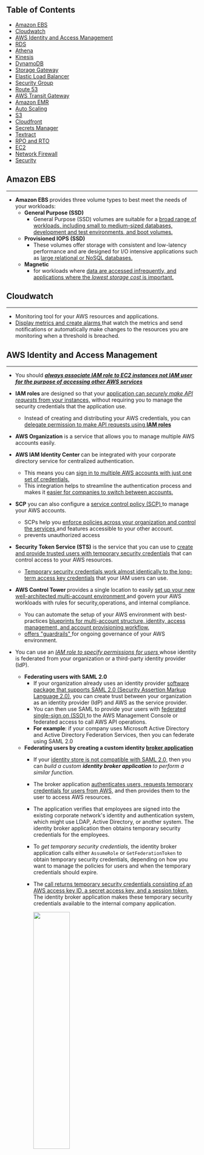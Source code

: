 ## Table of Contents
- [Amazon EBS](#amazon-ebs)
- [Cloudwatch](#cloudwatch)
- [AWS Identity and Access Management](#aws-identity-and-access-management)
- [RDS](#rds)
- [Athena](#athena)
- [Kinesis](#kinesis)
- [DynamoDB](#dynamodb)
- [Storage Gateway](#storage-gateway)
- [Elastic Load Balancer](#elastic-load-balancer)
- [Security Group](#security-group)
- [Route 53](#route-53)
- [AWS Transit Gateway](#aws-transit-gateway)
- [Amazon EMR](#amazon-emr)
- [Auto Scaling](#auto-scaling)
- [S3](#s3)
- [Cloudfront](#cloudfront)
- [Secrets Manager](#secrets-manager)
- [Textract](#textract)
- [RPO and RTO](#rpo-and-rto)
- [EC2](#ec2)
- [Network Firewall](#network-firewall)
- [Security](#security)
## Amazon EBS
---

- <b> Amazon EBS </b> provides three volume types to best meet the needs of your workloads: 
    - <b> General Purpose (SSD) </b>
        - General Purpose (SSD) volumes are suitable for a <ins>broad range of workloads, including small to medium-sized databases, development and test environments, and boot volumes.</ins>
    - <b> Provisioned IOPS (SSD) </b>
        - These volumes offer storage with consistent and low-latency performance and are designed for I/O intensive applications such as <ins>large relational or NoSQL databases. </ins>
    - <b>Magnetic</b>
        - for workloads where <ins>data are accessed infrequently, and applications where the <i>lowest storage cost</i> is important. </ins>

## Cloudwatch
---
- Monitoring tool for your AWS resources and applications.
- <ins> Display metrics and create alarms </ins> that watch the metrics and send notifications or automatically make changes to the resources you are monitoring when a threshold is breached.

## AWS Identity and Access Management
---
- You should <ins> <i><strong>always associate IAM role to EC2 instances not IAM user for the purpose of accessing other AWS services </ins> </i></strong>
- <strong> IAM roles </strong> are designed so that your <ins>application can <i>securely make API requests</i> from your instances,</ins> without requiring you to manage the security credentials that the application use.
    - Instead of creating and distributing your AWS credentials, you can <ins>delegate permission to make API requests using <strong>IAM roles</strong></ins>
- <strong>AWS Organization</strong> is a service that allows you to manage multiple AWS accounts easily.
 - <strong>AWS IAM Identity Center </strong> can be integrated with your corporate directory service for centralized authentication. 
    - This means you can <ins>sign in to multiple AWS accounts with just one set of credentials.</ins> 
    - This integration helps to streamline the authentication process and makes it <ins>easier for companies to switch between accounts.</ins>
- <strong>SCP</strong> you can also configure a <ins>service control policy (SCP) </ins>to manage your AWS accounts.
    - SCPs help you <ins> enforce policies across your organization and control the services </ins> and features accessible to your other account.
    - prevents unauthorized access

- <strong>Security Token Service (STS)</strong> is the service that you can use to <ins>create and provide trusted users with temporary security credentials</ins> that can control access to your AWS resources. 
    - <ins>Temporary security credentials work almost identically to the long-term access key credentials</ins> that your IAM users can use.
- <strong> AWS Control Tower </strong> provides a single location to easily <ins> set up your new well-architected multi-account environment </ins> and govern your AWS workloads with rules for security,operations, and internal compliance. 
    - You can automate the setup of your AWS environment with best-practices <ins>blueprints for multi-account structure, identity, access management, and account provisioning workflow. </ins>
    - <ins> offers "guardrails" </ins> for ongoing governance of your AWS environment.
- You can use an <i><ins>IAM role to specify permissions for users </ins></i> whose identity is federated from your organization or a third-party identity provider (IdP).
    - <b>Federating users with SAML 2.0</b>
        - If your organization already uses an identity provider <ins>software package that supports SAML 2.0 (Security Assertion Markup Language 2.0)</ins>, you can create trust between your organization as an identity provider (IdP) and AWS as the service provider. 
        - You can then use SAML to provide your users with <ins>federated single-sign on (SSO) </ins>to the AWS Management Console or federated access to call AWS API operations. 
        - <b>For example</b>: if your company uses Microsoft Active Directory and Active Directory Federation Services, then you can federate using SAML 2.0
    - <b>Federating users by creating a custom identity <ins>broker application</ins></b>
        - If your <ins>identity store is not compatible with SAML 2.0,</ins> then you can <i>build a custom <b>identity broker application </b> to perform a similar function. </i>
        - The broker application <ins>authenticates users, requests temporary credentials for users from AWS,</ins> and then provides them to the user to access AWS resources.
        - The application verifies that employees are signed into the existing corporate network's identity and authentication system, which might use LDAP, Active Directory, or another system. The identity broker application then obtains temporary security credentials for the employees.
        - To <i>get temporary security credentials, </i>the identity broker application calls either `AssumeRole` or `GetFederationToken` to obtain temporary security credentials, depending on how you want to manage the policies for users and when the temporary credentials should expire.
        - The <ins>call returns temporary security credentials consisting of an AWS access key ID, a secret access key, and a session token.</ins> The identity broker application makes these temporary security credentials available to the internal company application. 

            <img src="./images/Overview/broker-application.jpg" width="47%" height="40%"/>
        - This scenario has the following attributes:

            - The identity broker application has permissions to access IAM's token service (STS) API to create temporary security credentials.

            - The identity broker application is able to verify that employees are authenticated within the existing authentication system.

            - Users are able to get a temporary URL that gives them access to the AWS Management Console (which is referred to as single sign-on).

## RDS
---
- Supports <b>Aurora, MySQL, MariaDB, PostgreSQL, Oracle, Microsoft SQL Server.</b>
- <b>DB Instance </b>
    - For production OLTP use cases, use <b>Multi-AZ deployments </b> for <ins>enhanced fault tolerance with Provisioned <i>IOPS</ins> </i>storage for fast and predictable performance.
        - You can use PIOPS storage with Read Replicas for MySQL, MariaDB or PostgreSQL.
    - <b> Magnetic </b>
        - Doesn’t allow you to scale storage when using the SQL Server database engine.
            - Doesn’t support elastic volumes.
            - Limited to a maximum size of 3 TiB.
            - Limited to a maximum of 1,000 IOPS.
- RDS automatically performs a failover in the event of any of the following:
    1. Loss of availability in primary Availability Zone.
    2. Loss of network connectivity to primary.
    3. Compute unit failure on primary.
    4. Storage failure on primary.


## Athena
---
- An interactive query service that makes it easy to analyze data directly in Amazon S3 and other data sources using SQL.
- <i>Serverless</i>
- Has a <ins>built-in query editor.</ins>
- highly available and durable
-  <ins>integrates with <b>Amazon QuickSight </b></ins> for easy data visualization.
- retains query history for 45 days.
- You pay only for the queries that you run. You are charged based on the amount of data scanned by each query.
- There are 2 types of cost controls:
    - <b> Per-query limit </b> 
        - specifies a threshold for the total amount of data scanned per query. 
        - Any query running in a workgroup is <ins>canceled once it exceeds the specified limit</ins>. 
        - Only one per-query limit can be created
    - <b>Per-workgroup limit</b> 
        - this limits the total amount of data scanned by all queries running within a specific time frame. 

## Kinesis
---
- A fully managed AWS service that you can use to stream <ins> live video from devices to the AWS Cloud</ins>, or build applications for <strong> real-time video processing or batch-oriented video analytics.</strong>
- Amazon Kinesis Data Streams enables real-time processing of streaming big data. It provides ordering of records, as well as the ability to read and/or replay records in the same order to multiple Amazon Kinesis Applications
- A Kinesis data stream is a set of <ins>shards that has a sequence of data records </ins>, and each data record has a <strong>sequence number </strong>that is assigned by Kinesis Data Streams. 
    - Kinesis <ins>can also easily handle the high volume of messages</ins> being sent to the service.
    - durable
    - no missing of messages

## DynamoDB
- ### How to choose the right partition key ?
    - What is partition key ?
        - DynamoDB supports 2 types of primary keys 
            - Partition key: <ins> A simple primary key,</ins> composed of one attribute known as the partition key.
            - Partition key and Sort key: Referred to as Composite Primary Key, this type of key is composed of two attributes. 1st one is partition key and 2nd one is sort key
        <img src="./images/Overview/DynamoDB.png" width="87%"/>
    - Why do I need a partition key?
        - DynamoDb stores data as groups of attributes, - Items 
        - Items are similar to rows or records in other database systems. 
        - DynamoDB stores and retrieves each item based on the primary key value which must be unique
        - <ins><strong><i>DynamoDb uses the partition key's value as an input to an internal hash function. </i></ins></strong> The output from the hash function determines the partition in which the item is stored. Each item's location is determined by the hash value of its partition key.
        <img src="./images/Overview/dynamodb-partition.png" width="87%"/>
    - DynamoDB automatically supports access patterns using the throughput you have provisioned, or upto your account limits in the on-demand mode
    - Regardless of the capacity mode you choose <ins><strong><i> if your access pattern exceeds 3000 RCU and 1000 WCU for a single partition key value, your requests might be throttled with a  `ProvisionedThroughputExceededException` error </ins></strong></i>
    - Recommended for Partition keys :
        - <ins> Use high-cardinality attributes. </ins> These are attributes that have distinct values for each item, like `emailid`, `employee_no`, `customerid`, `sessionid`, `orderid`
        - <ins><strong>Use composite attributes </ins></strong> Try to combine more tha one attribute to form a unique key, if that meets your access pattern
        - <strong><ins>Cache the popular items</ins></strong> when there is high volume of read traffic using DAX (DynamoDB Accelerator)
        - DAX is fully managed, in-memory cache for DynamoDB that doesn't require developers to manage cache invalidation, data population or cluster management.
        - DAX also is compatible with DynamoDB API calls, so developer can incorporate it more easily into existing applications
## Storage Gateway
---

- Connects an on-premise software appliance with cloud-based storage to <ins>provide seamless integration with data security features between your <b>on-premises IT environment and the AWS storage infrastructure.</b></ins>
- You can use the service to store data in the AWS cloud for scalable and cost-effective storage that helps maintain
- It stores files as native S3 objects, archives virtual tapes in Amazon Glacier and stores EBS snapshots generated by the Volume Gateway with Amazon EBS.

    <img src="./images/Overview/storage-gateway.jpg" width="87%"/>

## Elastic Load Balancer 
---
- Distributes incoming application or network traffic across multiple targets, such as EC2 instances containers (ECS), Lambda functions and IP addresses in multiple Availability zones


## Security Group
---

- A security group acts as a virtual firewall for your instance to control inbound and outbound traffic.
     
     <img src="./images/Overview/security-group.jpg" width="87%"/>

## Route 53
---

- A highly available and scalable Domain Name System (DNS) web service used for domain registration, DNS routing and health checking


## AWS Transit Gateway
---

- A networking service that uses a hub and spoke model to connect the on-premises data centers and Amazon VPCs to a <ins><em>Single Gateway.</em></ins>
- With this service, customers only have to create and manage  <ins><em><strong>a single connection from the central gateway into each on-premises data center</ins></em></strong>
- <strong>Features</strong>:
    - <strong>Inter-region peering </strong>
        - allows customers to route traffic
        - easy and cost-effective way
    - <strong> Multicast </strong>
        - allows customers to have fine-grain control on who can consume and produce multicast traffic
    - <strong>Automated provisioning </strong>
        - customers can automatically identify the Site-to-site VPN connections and on-premises resources with which they are associated using AWS Transit Gateway

## Amazon EMR
---
- EMR (Elastic MapReduce)
- A managed cluster that <ins>simplifies running big data frameworks </ins>like Apache Hadoop and Apache Spark on AWS to process and analyze vast amounts of data.
- You can process data for analytics purposes and <ins>business intelligence workloads </ins>using EMR together with Apache Hive and Apache Pig
- You can <ins><em>use EMR to move large amounts of data in and out of other AWS data stores </em></ins> and databases like S3 and DynamoDB

    <img src="./images/Overview/emr.jpg" width="87%"/>
- Purchasing options:
    - On-Demand:reliable, predictable, won't be terminated 
    - Reserved (min 1 year): cost savings (EMR will automatically use if available)

## Auto Scaling 
---
- Configure automatic scaling for the AWS resources quickly through a scaling plan that uses <strong> Dynamic Scaling </strong>and <strong>Predictive scaling </strong>.
- <strong><em>Useful for </em></strong>:
    - Cyclical traffic such as high use of resources during regular business hours and low use of resources
    - On and Off traffic such as <ins>batch processing, testing and periodic analysis </ins> 
    - Variable traffic patterns, such as software for <ins>marketing growth with periods of spiky growth </ins>
- <Strong>Dynamic Scaling</strong>
    - To add and remove capacity for resources to maintain resource at target value
- <Strong>Predictive Scaling</strong>
    - To forecast the future load demands by analyzing your historical records for a metric 
    - <ins>Allows schedule scaling </ins> by adding or removing capacity and controls maximum capacity
    - <ins><em> <strong>Only available for EC2 scaling groups </ins></em></strong>

## S3
---
- <strong>Server-side encryption (SSE)</strong> is about data encryption at rest-that is, Amazon S3 encrypts your data at the object level as it writes it to disks in its data centers and decrypts it for you when you access it.
    <img src="./images/Overview/server-side-encryption.jpg" width="87%"/>
    - You have three mutually exclusive options depending on how you choose to manage the encryption keys:

        1.<strong>Amazon S3-Managed Keys (SSE-S3) </strong>

        2. <strong>AWS KMS-Managed Keys (SSE-KMS)</strong>

        3. <strong>Customer-Provided Keys (SSE-C)</strong>
    - <strong> S3-Managed Encryption Keys (SSE-S3)</strong>
        - Amazon S3 will <ins>encrypt each object with a unique key</ins> and as an additional safeguard,<ins> it encrypts the key itself with a master key that it<strong> rotates regularly. </strong></ins>
    - <strong> SSE-AES </strong> S3 handles the key, uses AES-256 algorithm 
        - one of the strongest block ciphers available, 256-bit Advanced Encryption Standard (AES-256), to encrypt your data.
        <img src="./images/Overview/aes-256.jpg" width="57%"/>
- <strong>Client-side Encryption </strong>using
    1. AWS KMS-managed customer master key
    2. client-side master key
- <strong>Cross-Account Access</strong>
You can provide another AWS account access to an object that is stored in an S3 bucket. 
    - These are the methods on how to grant cross-account access to objects that are stored in your own Amazon S3 bucket:
        - <strong>Resource-based policies and IAM policies </strong> 
        - <strong>Resource-based Access Control List (ACL) and IAM policies </strong>

    - Cross-account IAM roles for programmatic and console access to S3 bucket objects
    - <ins> Supports failover controls for S3 Multi-Region access points.</ins>
- <strong>Requester Pays Buckets </strong> 
    - Bucket owners pay for all of the Amazon S3 storage and data transfer costs associated with their bucket.

## CloudFront
---



## Secrets Manager 
---

- Helps to <ins> <i> manage, retrieve and <strong>rotate database credentials,</strong> application credentials, OAuth tokens, API keys and other secrets throughout their lifecycles 
</ins></i>
- Helps to <ins> improve security posture </ins>, because you <ins><strong>no longer need hard-coded credentials</strong> </ins> in application source code.
    - Storing the credentials in Secrets Manager helps avoid possible compromise by anyone who can inspect the application or the components. 
    - Replace hard-coded credentials with a runtime call to the Secrets Manager service to retrieve credentials with a runtime call to the Secrets Manager service to retrieve credentials dynamically when you need them. 

## Textract
---
- A fully managed document analysis service for detecting and extracting information from scanned documents
- Return extracted data as key-value pairs (e.g. Name: John Doe)
- Supports virtually any type of documents
- Pricing
    - Pay for what you use 
    - Charges vary for Detect Document Text API and Analyze Document API with the later being more expensive

## RPO and RTO
---

- RTO (Recovery Time Object)
    - measures how quickly the application should be available after an outage
- RPO (Recovery Point Object)
    - refers to how much data loss can the application can tolerate

<img src="./images/Overview/rto-rpo.jpg" width="87%"/>
    
    - Data loss is measured from most recent backup to the point of disaster. Downtime is measured from the point of disaster until fully recovered and available for service.

## EC2
---


---
## Network Firewall
---
- AWS Network Firewall supports domain name stateful network traffic inspection
- Can create <ins>allow lists and deny lists </ins> with domain names that the stateful rules engine looks for in network traffic
- AWS Network Firewall is a <ins>stateful, managed network firewall and intrusion detection and prevention service for your virtual private cloud (VPC)</ins> that you created in Amazon Virtual Private Cloud (Amazon VPC).
    - With Network Firewall, <ins>you can filter traffic at the perimeter of your VPC. </ins>
    - This includes filtering traffic going to and coming from an internet gateway, NAT gateway, or over VPN or AWS Direct Connect. 
- Network Firewall uses the open source intrusion prevention system (IPS), Suricata, for stateful inspection. Network Firewall supports Suricata compatible rules.
---
## Security
---
- The security pillar includes the ability to protect data, systems, and assets to take advantage of cloud technologies to improve security

- <strong>Zero Trust</strong> security is a model where application <ins>components or microservices are considered discrete from each other </ins> and no component or microservice trusts any other.

    ### Design Principles 
    1. <strong> Implement a strong identity foundation </strong>
    2. <strong>Enable traceability</strong>
    3. <strong>Apply security at all layers:</strong>
        - Apply a <strong>defense in depth approach </strong>  with multiple security controls
        - <ins>Implementing security to multiple layers </ins>(for example, edge of network, VPC, load balancing, every instance and compute service, operating system, application, and code).

            <img src="./images/Overview/defense-in-depth.jpg" width="57%"/>

    4. <strong>Automate security best practices:</strong>
    5. <strong>Protect data in transit and at rest:</strong>
    6. <strong>Keep people away from data:</strong>
    7. <strong>Prepare for security events:</strong>
